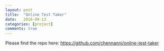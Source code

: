 ```yaml
---
layout: post
title:  "Online Test Taker"
date:   2016-09-13
categories: [project]
comments: true
---
```


Please find the repo here: https://github.com/chennanni/online-test-taker
